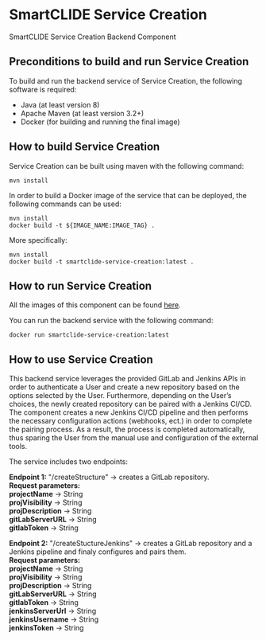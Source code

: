# SmartCLIDE Service Creation
SmartCLIDE Service Creation Backend Component

## Preconditions to build and run Service Creation

To build and run the backend service of Service Creation, the following software is required:

- Java (at least version 8)
- Apache Maven (at least version 3.2+)
- Docker (for building and running the final image)

## How to build Service Creation

Service Creation can be built using maven with the following command:

```shell
mvn install
```

In order to build a Docker image of the service that can be deployed, the following commands can be used:

```shell
mvn install
docker build -t ${IMAGE_NAME:IMAGE_TAG} .
```

More specifically:

```shell
mvn install
docker build -t smartclide-service-creation:latest .
```

## How to run Service Creation

All the images of this component can be found [here](https://github.com/eclipse-opensmartclide/smartclide-service-creation/pkgs/container/smartclide%2Fservice-creation).

You can run the backend service with the following command:

```shell
docker run smartclide-service-creation:latest
```

## How to use Service Creation

This backend service leverages the provided GitLab and Jenkins APIs in order to authenticate a User and create a new repository based on the options selected by the User. Furthermore, depending on the User’s choices, the newly created repository can be paired with a Jenkins CI/CD. 
The component creates a new Jenkins CI/CD pipeline and then performs the necessary configuration actions (webhooks, ect.) in order to complete the pairing process. As a result, the process is completed automatically, thus sparing the User from the manual use and configuration of the external tools.

The service includes two endpoints:

**Endpoint 1:** "/createStructure" -> creates a GitLab repository.    
**Request parameters:**    
**projectName** -> String    
**projVisibility** -> String    
**projDescription** -> String    
**gitLabServerURL** -> String    
**gitlabToken** -> String


**Endpoint 2:** "/createStuctureJenkins" -> creates a GitLab repository and a Jenkins pipeline and finaly configures and pairs them.    
**Request parameters:**    
**projectName** -> String    
**projVisibility** -> String    
**projDescription** -> String    
**gitLabServerURL** -> String    
**gitlabToken** -> String    
**jenkinsServerUrl** -> String    
**jenkinsUsername** -> String    
**jenkinsToken** -> String    
